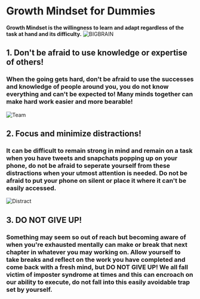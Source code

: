 # Growth Mindset for Dummies

**Growth Mindset is the willingness to learn and adapt regardless of the task at hand and its difficulty.**
![BIGBRAIN](https://www.thesynergist.org/wp-content/uploads/2014/09/469564565.jpg)

## 1. Don't be afraid to use knowledge or expertise of others!
### When the going gets hard, don't be afraid to use the successes and knowledge of people around you, you do not know everything and can't be expected to! Many minds together can make hard work easier and more bearable!
![Team](http://onix-systems.com/web/uploads/euV4H1vtetbTRdASPOLdpJZdxXIv4WLN.jpg)

## 2. Focus and minimize distractions!
### It can be difficult to remain strong in mind and remain on a task when you have tweets and snapchats popping up on your phone, do not be afraid to seperate yourself from these distractions when your utmost attention is needed. Do not be afraid to put your phone on silent or place it where it can't be easily accessed.
![Distract](https://edsurge.imgix.net/uploads/post/image/13785/distracted_student-1603853061.jpg?auto=compress%2Cformat&w=1400&h=567&fit=crop)

## 3. DO NOT GIVE UP!
### Something may seem so out of reach but becoming aware of when you're exhausted mentally can make or break that next chapter in whatever you may working on. Allow yourself to take breaks and reflect on the work you have completed and come back with a fresh mind, but DO NOT GIVE UP! We all fall victim of imposter syndrome at times and this can encroach on our ability to execute, do not fall into this easily avoidable trap set by yourself.
